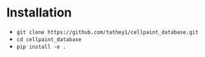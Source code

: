 # Installation
- `git clone https://github.com/tathey1/cellpaint_database.git`
- `cd cellpaint_database`
- `pip install -e .`